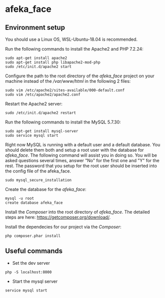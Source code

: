 # afeka_face

## Environment setup
You should use a Linux OS, WSL-Ubuntu-18.04 is recommended.

Run the following commands to install the Apache2 and PHP 7.2.24:
```
sudo apt-get install apache2
sudo apt-get install php libapache2-mod-php
sudo /etc/init.d/apache2 start
```

Configure the path to the root directory of the *afeka_face* project on your machine instead of the */var/www/html* in the following 2 files:
```
sudo vim /etc/apache2/sites-available/000-default.conf
sudo vim /etc/apache2/apache2.conf
```

Restart the Apache2 server:
```
sudo /etc/init.d/apache2 restart
```

Run the following commands to install the MySQL 5.7.30:
```
sudo apt-get install mysql-server
sudo service mysql start
```

Right now MySQL is running with a default user and a default database.
You should delete them both and setup a root user with the database for *afeka_face*.
The following command will assist you in doing so.
You will be asked questions several times, answer "No" for the first one and "Y" for the rest.
The password that you setup for the root user should be inserted into the config file of the afeka_face.
```
sudo mysql_secure_installation
```

Create the database for the *afeka_face*:
```
mysql -u root
create database afeka_face
```

Install the *Composer* into the root directory of *afeka_face*.
The detailed steps are here: https://getcomposer.org/download/.

Install the dependecies for our project via the *Composer*:
```
php composer.phar install
```

## Useful commands
- Set the dev server
```
php -S localhost:8000
```
- Start the mysql server
```
service mysql start
```